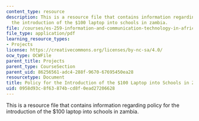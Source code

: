 ```yaml
---
content_type: resource
description: This is a resource file that contains information regarding policy for
  the introduction of the $100 laptop into schools in zambia.
file: /courses/es-259-information-and-communication-technology-in-africa-spring-2006/0958d93c8f63874bcd8f0ead27206628_MITES_259S06_scott_3.pdf
file_type: application/pdf
learning_resource_types:
- Projects
license: https://creativecommons.org/licenses/by-nc-sa/4.0/
ocw_type: OCWFile
parent_title: Projects
parent_type: CourseSection
parent_uid: 86256561-adc4-288f-9670-67695450ea28
resourcetype: Document
title: Policy for the Introduction of the $100 Laptop into Schools in Zambia
uid: 0958d93c-8f63-874b-cd8f-0ead27206628
---
```

This is a resource file that contains information regarding policy for the introduction of the $100 laptop into schools in zambia.